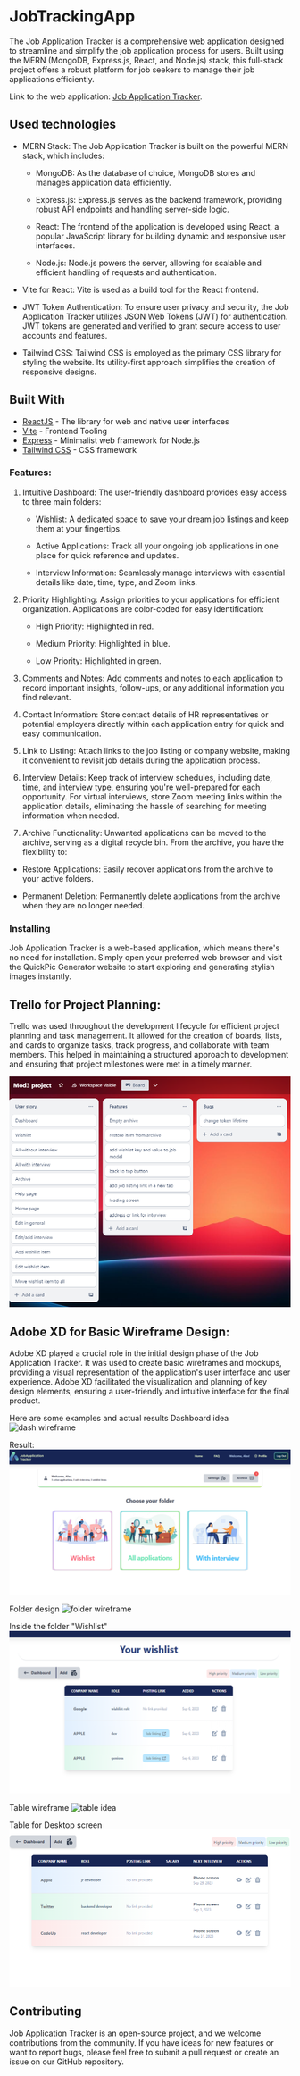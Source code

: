 # JobTrackingApp

The Job Application Tracker is a comprehensive web application designed to streamline and simplify the job application process for users. Built using the MERN (MongoDB, Express.js, React, and Node.js) stack, this full-stack project offers a robust platform for job seekers to manage their job applications efficiently.

Link to the web application: [Job Application Tracker](https://jobtrackingapp.onrender.com/).

## Used technologies

- MERN Stack: The Job Application Tracker is built on the powerful MERN stack, which includes:

  - MongoDB: As the database of choice, MongoDB stores and manages application data efficiently.

  - Express.js: Express.js serves as the backend framework, providing robust API endpoints and handling server-side logic.

  - React: The frontend of the application is developed using React, a popular JavaScript library for building dynamic and responsive user interfaces.

  - Node.js: Node.js powers the server, allowing for scalable and efficient handling of requests and authentication.

- Vite for React: Vite is used as a build tool for the React frontend. 

- JWT Token Authentication: To ensure user privacy and security, the Job Application Tracker utilizes JSON Web Tokens (JWT) for authentication. JWT tokens are generated and verified to grant secure access to user accounts and features.

- Tailwind CSS: Tailwind CSS is employed as the primary CSS library for styling the website. Its utility-first approach simplifies the creation of responsive designs.

## Built With

* [ReactJS](https://react.dev/) - The library for web and native user interfaces
* [Vite](https://vitejs.dev/) - Frontend Tooling
* [Express](https://expressjs.com/) - Minimalist web framework for Node.js
* [Tailwind CSS](https://tailwindcss.com/) - CSS framework

### Features:

1. Intuitive Dashboard: The user-friendly dashboard provides easy access to three main folders:

   - Wishlist: A dedicated space to save your dream job listings and keep them at your fingertips.

   - Active Applications: Track all your ongoing job applications in one place for quick reference and updates.
   
   - Interview Information: Seamlessly manage interviews with essential details like date, time, type, and Zoom links.

2. Priority Highlighting: Assign priorities to your applications for efficient organization. Applications are color-coded for easy identification:

   - High Priority: Highlighted in red.

   - Medium Priority: Highlighted in blue.

   - Low Priority: Highlighted in green.

3. Comments and Notes: Add comments and notes to each application to record important insights, follow-ups, or any additional information you find relevant.

4. Contact Information: Store contact details of HR representatives or potential employers directly within each application entry for quick and easy communication.

5. Link to Listing: Attach links to the job listing or company website, making it convenient to revisit job details during the application process.

6. Interview Details: Keep track of interview schedules, including date, time, and interview type, ensuring you're well-prepared for each opportunity. For virtual interviews, store Zoom meeting links within the application details, eliminating the hassle of searching for meeting information when needed.

7. Archive Functionality: Unwanted applications can be moved to the archive, serving as a digital recycle bin. From the archive, you have the flexibility to:

  - Restore Applications: Easily recover applications from the archive to your active folders.

  - Permanent Deletion: Permanently delete applications from the archive when they are no longer needed.

### Installing

Job Application Tracker is a web-based application, which means there's no need for installation. Simply open your preferred web browser and visit the QuickPic Generator website to start exploring and generating stylish images instantly.

## Trello for Project Planning:

Trello was used throughout the development lifecycle for efficient project planning and task management. It allowed for the creation of boards, lists, and cards to organize tasks, track progress, and collaborate with team members. This helped in maintaining a structured approach to development and ensuring that project milestones were met in a timely manner.

![trello board](https://github.com/lyalex011/JobTrackingApp/blob/main/Client/public/trello.png)

## Adobe XD for Basic Wireframe Design:

Adobe XD played a crucial role in the initial design phase of the Job Application Tracker. It was used to create basic wireframes and mockups, providing a visual representation of the application's user interface and user experience. Adobe XD facilitated the visualization and planning of key design elements, ensuring a user-friendly and intuitive interface for the final product.

Here are some examples and actual results
Dashboard idea
![dash wireframe ](https://github.com/lyalex011/JobTrackingApp/blob/main/Client/public/Web%201920%20%E2%80%93%201.png)

Result:
![dash](https://github.com/lyalex011/JobTrackingApp/blob/main/Client/public/Screenshot%2001.png)

Folder design
![folder wireframe ](https://github.com/lyalex011/JobTrackingApp/blob/main/Client/public/Web%201920%20%E2%80%93%202.png)

Inside the folder "Wishlist"
![folder](https://github.com/lyalex011/JobTrackingApp/blob/main/Client/public/Screenshot%202.png)

Table wireframe
![table idea](https://github.com/lyalex011/JobTrackingApp/blob/main/Client/public/Web%201920%20%E2%80%93%203.png)

Table for Desktop screen
![table](https://github.com/lyalex011/JobTrackingApp/blob/main/Client/public/Screenshot%203.png)


## Contributing

Job Application Tracker is an open-source project, and we welcome contributions from the community. If you have ideas for new features or want to report bugs, please feel free to submit a pull request or create an issue on our GitHub repository.



